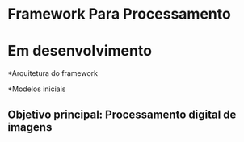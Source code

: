# Framework Para Processamento

# Em desenvolvimento

*Arquitetura do framework

*Modelos iniciais

## Objetivo principal: Processamento digital de imagens

